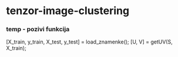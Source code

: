 # tenzor-image-clustering

### temp - pozivi funkcija
[X_train, y_train, X_test, y_test] = load_znamenke();
[U, V] = getUV(S, X_train);
